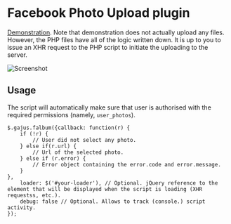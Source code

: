# Facebook Photo Upload plugin

[Demonstration](https://dev.anuary.com/172f847c-726e-5965-b785-ecff3d69b3f9/). Note that demonstration does not actually upload any files. However, the PHP files have all of the logic written down. It is up to you to issue an XHR request to the PHP script to initiate the uploading to the server.

![Screenshot](https://raw.github.com/gajus/falbum/master/docs/screenshot.png)

## Usage

The script will automatically make sure that user is authorised with the required permissions (namely, `user_photos`).

	$.gajus.falbum({callback: function(r) {
		if (!r) {
			// User did not select any photo.
		} else if(r.url) {
			// Url of the selected photo.
		} else if (r.error) {
			// Error object containing the error.code and error.message.
		}
	},
		loader: $('#your-loader'), // Optional. jQuery reference to the element that will be displayed when the script is loading (XHR requestss, etc.).
		debug: false // Optional. Allows to track (console.) script activity.
	});